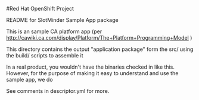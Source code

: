 #Red Hat OpenShift Project

README for SlotMinder Sample App package

This is an sample CA platform app (per http://cawiki.ca.com/display/Platform/The+Platform+Programming+Model )

This directory contains the output "application package" form the src/ using the build/ scripts to assemble it

In a real product, you wouldn't have the binaries checked in like this. However, for the purpose of making it easy to understand and use the sample app, we do

See comments in descriptor.yml for more.

 

